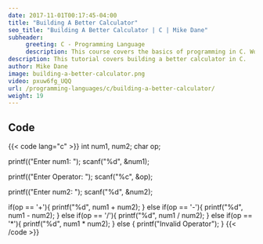 ```yaml
---
date: 2017-11-01T00:17:45-04:00
title: "Building A Better Calculator"
seo_title: "Building A Better Calculator | C | Mike Dane"
subheader:
     greeting: C - Programming Language
     description: This course covers the basics of programming in C. Work your way through the videos/articles and I'll teach you everything you need to know to start your programming journey!
description: This tutorial covers building a better calculator in C.
author: Mike Dane
image: building-a-better-calculator.png
video: pxuw6fg_UQQ
url: /programming-languages/c/building-a-better-calculator/
weight: 19
---
```


## Code

{{< code lang="c" >}}
int num1, num2;
char op;

printf(("Enter num1: ");
scanf("%d", &num1);

printf(("Enter Operator: ");
scanf("%c", &op);

printf(("Enter num2: ");
scanf("%d", &num2);

if(op == '+'){
     printf("%d", num1 + num2);
} else if(op == '-'){
     printf("%d", num1 - num2);
} else if(op == '/'){
     printf("%d", num1 / num2);
} else if(op == '*'){
     printf("%d", num1 * num2);
} else {
     printf("Invalid Operator");
}
{{< /code >}}